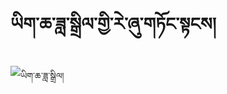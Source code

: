 
# ཡིག་ཆ་ཟླ་སྒྲིལ་གྱི་རེ་ཞུ་གཏོང་སྟངས།

![ཡིག་ཆ་ཟླ་སྒྲིལ།](https://user-images.githubusercontent.com/109784146/210779595-0a4d3730-da65-4a57-8433-830136046bc1.gif)

